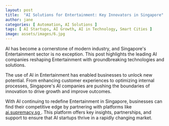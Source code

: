 ```yaml
---
layout: post
title:  "AI Solutions for Entertainment: Key Innovators in Singapore"
author: jane
categories: [ Automation, AI Solutions ]
tags: [ AI Startups, AI Growth, AI in Technology, Smart Cities ]
image: assets/images/6.jpg
---
```


AI has become a cornerstone of modern industry, and Singapore's Entertainment sector is no exception. This post highlights the leading AI companies reshaping Entertainment with groundbreaking technologies and solutions.

The use of AI in Entertainment has enabled businesses to unlock new potential. From enhancing customer experiences to optimizing internal processes, Singapore's AI companies are pushing the boundaries of innovation to drive growth and improve outcomes.

With AI continuing to redefine Entertainment in Singapore, businesses can find their competitive edge by partnering with platforms like <a href="https://ai.supremacy.sg" target="_blank"> ai.supremacy.sg </a>. This platform offers key insights, partnerships, and support to ensure that AI startups thrive in a rapidly changing market.
